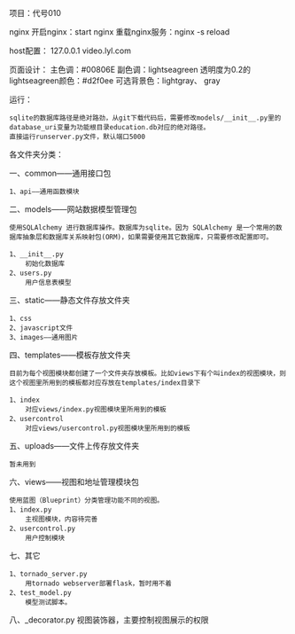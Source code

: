 
项目：代号010

nginx
    开启nginx：start nginx
    重载nginx服务：nginx -s reload

host配置：
    127.0.0.1   video.lyl.com

页面设计：
    主色调：#00806E
    副色调：lightseagreen
    透明度为0.2的lightseagreen颜色：#d2f0ee
    可选背景色：lightgray、 gray

运行：

    sqlite的数据库路径是绝对路劲，从git下载代码后，需要修改models/__init__.py里的database_uri变量为功能根目录education.db对应的绝对路径。
    直接运行runserver.py文件，默认端口5000

各文件夹分类：

一、common——通用接口包

    1、api——通用函数模块

二、models——网站数据模型管理包

    使用SQLAlchemy 进行数据库操作。数据库为sqlite。因为 SQLAlchemy 是一个常用的数据库抽象层和数据库关系映射包(ORM)，如果需要使用其它数据库，只需要修改配置即可。

    1、__init__.py
        初始化数据库
    2、users.py
        用户信息表模型

三、static——静态文件存放文件夹

    1、css
    2、javascript文件
    3、images——通用图片

四、templates——模板存放文件夹

    目前为每个视图模块都创建了一个文件夹存放模板。比如views下有个叫index的视图模块，则这个视图里所用到的模板都对应存放在templates/index目录下

    1、index
        对应views/index.py视图模块里所用到的模板
    2、usercontrol
        对应views/usercontrol.py视图模块里所用到的模板
五、uploads——文件上传存放文件夹

    暂未用到

六、views——视图和地址管理模块包

    使用蓝图（Blueprint）分类管理功能不同的视图。
    1、index.py
        主视图模块，内容待完善
    2、usercontrol.py
        用户控制模块

七、其它

    1、tornado_server.py
        用tornado webserver部署flask，暂时用不着
    2、test_model.py
        模型测试脚本。

八、_decorator.py
    视图装饰器，主要控制视图展示的权限
